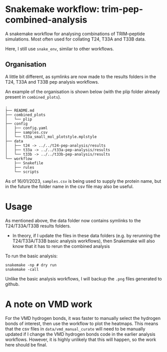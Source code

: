 # Snakemake workflow: trim-pep-combined-analysis

A snakemake workflow for analysing combinations of TRIM–peptide simulations.
Most often used for collating T24, T33A and T33B data.

Here, I still use `snake_env`, similar to other workflows.

## Organisation

A little bit different, as symlinks are now made to the results folders in the T24, T33A and T33B pep analysis workflows.

An example of the organisation is shown below (with the plip folder already present in `combined_plots`). 
```
.
├── README.md
├── combined_plots
│   └── plip
├── config
│   ├── config.yaml
│   ├── samples.csv
│   └── t33a_small_mol_plotstyle.mplstyle
├── data
│   ├── t24 -> ../../t24-pep-analysis/results
│   ├── t33a -> ../../t33a-pep-analysis/results
│   └── t33b -> ../../t33b-pep-analysis/results
└── workflow
    ├── Snakefile
    ├── rules
    └── scripts
```

As of 16/01/2023, `samples.csv` is being used to supply the protein name, but in the future the folder name in the csv file may also be useful. 


# Usage 

As mentioned above, the data folder now contains symlinks to the T24/T33A/T33B results folders.
* In theory, if I update the files in these data folders (e.g. by rerunning the T24/T33A/T33B basic analysis workflows), then Snakemake will also know that it has to rerun the combined analysis

To run the basic analysis:
```
snakemake -np # dry run
snakemake -call
```

Unlike the basic analysis workflows, I will backup the `.png` files generated to github.

# A note on VMD work

For the VMD hydrogen bonds, it was faster to manually select the hydrogen bonds of interest, then use the workflow to plot the heatmaps.
This means that the csv files in `data/vmd_manual_curate` will need to be manually updated if I change the VMD hydrogen bonds code in the earlier analysis workflows.
However, it is highly unlikely that this will happen, so the work here should be final.
